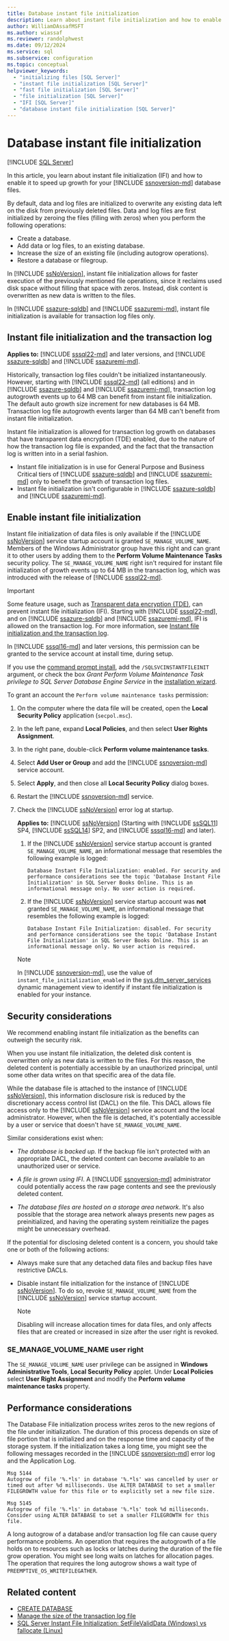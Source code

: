 ```yaml
---
title: Database instant file initialization
description: Learn about instant file initialization and how to enable it on your database. Instant file initialization (IFI) allows for faster file operations.
author: WilliamDAssafMSFT
ms.author: wiassaf
ms.reviewer: randolphwest
ms.date: 09/12/2024
ms.service: sql
ms.subservice: configuration
ms.topic: conceptual
helpviewer_keywords:
  - "initializing files [SQL Server]"
  - "instant file initialization [SQL Server]"
  - "fast file initialization [SQL Server]"
  - "file initialization [SQL Server]"
  - "IFI [SQL Server]"
  - "database instant file initialization [SQL Server]"
---
```

# Database instant file initialization

[!INCLUDE [SQL Server](../../includes/applies-to-version/sql-asdb-asdbmi.md)]

In this article, you learn about instant file initialization (IFI) and how to enable it to speed up growth for your [!INCLUDE [ssnoversion-md](../../includes/ssnoversion-md.md)] database files.

By default, data and log files are initialized to overwrite any existing data left on the disk from previously deleted files. Data and log files are first initialized by zeroing the files (filling with zeros) when you perform the following operations:

- Create a database.
- Add data or log files, to an existing database.
- Increase the size of an existing file (including autogrow operations).
- Restore a database or filegroup.

In [!INCLUDE [ssNoVersion](../../includes/ssnoversion-md.md)], instant file initialization allows for faster execution of the previously mentioned file operations, since it reclaims used disk space without filling that space with zeros. Instead, disk content is overwritten as new data is written to the files.

In [!INCLUDE [ssazure-sqldb](../../includes/ssazure-sqldb.md)] and [!INCLUDE [ssazuremi-md](../../includes/ssazuremi-md.md)], instant file initialization is available for transaction log files only.

## Instant file initialization and the transaction log

**Applies to:** [!INCLUDE [sssql22-md](../../includes/sssql22-md.md)] and later versions, and [!INCLUDE [ssazure-sqldb](../../includes/ssazure-sqldb.md)] and [!INCLUDE [ssazuremi-md](../../includes/ssazuremi-md.md)].

Historically, transaction log files couldn't be initialized instantaneously. However, starting with [!INCLUDE [sssql22-md](../../includes/sssql22-md.md)] (all editions) and in [!INCLUDE [ssazure-sqldb](../../includes/ssazure-sqldb.md)] and [!INCLUDE [ssazuremi-md](../../includes/ssazuremi-md.md)], transaction log autogrowth events up to 64 MB can benefit from instant file initialization. The default auto growth size increment for new databases is 64 MB. Transaction log file autogrowth events larger than 64 MB can't benefit from instant file initialization.

Instant file initialization is allowed for transaction log growth on databases that have transparent data encryption (TDE) enabled, due to the nature of how the transaction log file is expanded, and the fact that the transaction log is written into in a serial fashion.

- Instant file initialization is in use for General Purpose and Business Critical tiers of [!INCLUDE [ssazure-sqldb](../../includes/ssazure-sqldb.md)] and [!INCLUDE [ssazuremi-md](../../includes/ssazuremi-md.md)] only to benefit the growth of transaction log files.
- Instant file initialization isn't configurable in [!INCLUDE [ssazure-sqldb](../../includes/ssazure-sqldb.md)] and [!INCLUDE [ssazuremi-md](../../includes/ssazuremi-md.md)].

## Enable instant file initialization

Instant file initialization of data files is only available if the [!INCLUDE [ssNoVersion](../../includes/ssnoversion-md.md)] service startup account is granted `SE_MANAGE_VOLUME_NAME`. Members of the Windows Administrator group have this right and can grant it to other users by adding them to the **Perform Volume Maintenance Tasks** security policy. The `SE_MANAGE_VOLUME_NAME` right isn't required for instant file initialization of growth events up to 64 MB in the transaction log, which was introduced with the release of [!INCLUDE [sssql22-md](../../includes/sssql22-md.md)].

> [!IMPORTANT]  
> Some feature usage, such as [Transparent data encryption (TDE)](../security/encryption/transparent-data-encryption.md), can prevent instant file initialization (IFI). Starting with [!INCLUDE [sssql22-md](../../includes/sssql22-md.md)], and on [!INCLUDE [ssazure-sqldb](../../includes/ssazure-sqldb.md)] and [!INCLUDE [ssazuremi-md](../../includes/ssazuremi-md.md)], IFI is allowed on the transaction log. For more information, see [Instant file initialization and the transaction log](#instant-file-initialization-and-the-transaction-log).

In [!INCLUDE [sssql16-md](../../includes/sssql16-md.md)] and later versions, this permission can be granted to the service account at install time, during setup.

If you use the [command prompt install](../../database-engine/install-windows/install-sql-server-from-the-command-prompt.md), add the `/SQLSVCINSTANTFILEINIT` argument, or check the box *Grant Perform Volume Maintenance Task privilege to SQL Server Database Engine Service* in the [installation wizard](../../database-engine/install-windows/install-sql-server-from-the-installation-wizard-setup.md).

To grant an account the `Perform volume maintenance tasks` permission:

1. On the computer where the data file will be created, open the **Local Security Policy** application (`secpol.msc`).

1. In the left pane, expand **Local Policies**, and then select **User Rights Assignment**.

1. In the right pane, double-click **Perform volume maintenance tasks**.

1. Select **Add User or Group** and add the [!INCLUDE [ssnoversion-md](../../includes/ssnoversion-md.md)] service account.

1. Select **Apply**, and then close all **Local Security Policy** dialog boxes.

1. Restart the [!INCLUDE [ssnoversion-md](../../includes/ssnoversion-md.md)] service.

1. Check the [!INCLUDE [ssNoVersion](../../includes/ssnoversion-md.md)] error log at startup.

   **Applies to:** [!INCLUDE [ssNoVersion](../../includes/ssnoversion-md.md)] (Starting with [!INCLUDE [ssSQL11](../../includes/sssql11-md.md)] SP4, [!INCLUDE [ssSQL14](../../includes/sssql14-md.md)] SP2, and [!INCLUDE [sssql16-md](../../includes/sssql16-md.md)] and later).

   1. If the [!INCLUDE [ssNoVersion](../../includes/ssnoversion-md.md)] service startup account is granted `SE_MANAGE_VOLUME_NAME`, an informational message that resembles the following example is logged:

      `Database Instant File Initialization: enabled. For security and performance considerations see the topic 'Database Instant File Initialization' in SQL Server Books Online. This is an informational message only. No user action is required.`

   1. If the [!INCLUDE [ssNoVersion](../../includes/ssnoversion-md.md)] service startup account was **not** granted `SE_MANAGE_VOLUME_NAME`, an informational message that resembles the following example is logged:

      `Database Instant File Initialization: disabled. For security and performance considerations see the topic 'Database Instant File Initialization' in SQL Server Books Online. This is an informational message only. No user action is required.`

   > [!NOTE]  
   > In [!INCLUDE [ssnoversion-md](../../includes/ssnoversion-md.md)], use the value of `instant_file_initialization_enabled` in the [sys.dm_server_services](../system-dynamic-management-views/sys-dm-server-services-transact-sql.md) dynamic management view to identify if instant file initialization is enabled for your instance.

## Security considerations

We recommend enabling instant file initialization as the benefits can outweigh the security risk.

When you use instant file initialization, the deleted disk content is overwritten only as new data is written to the files. For this reason, the deleted content is potentially accessible by an unauthorized principal, until some other data writes on that specific area of the data file.

While the database file is attached to the instance of [!INCLUDE [ssNoVersion](../../includes/ssnoversion-md.md)], this information disclosure risk is reduced by the discretionary access control list (DACL) on the file. This DACL allows file access only to the [!INCLUDE [ssNoVersion](../../includes/ssnoversion-md.md)] service account and the local administrator. However, when the file is detached, it's potentially accessible by a user or service that doesn't have `SE_MANAGE_VOLUME_NAME`.

Similar considerations exist when:

- *The database is backed up.* If the backup file isn't protected with an appropriate DACL, the deleted content can become available to an unauthorized user or service.

- *A file is grown using IFI*. A [!INCLUDE [ssnoversion-md](../../includes/ssnoversion-md.md)] administrator could potentially access the raw page contents and see the previously deleted content.

- *The database files are hosted on a storage area network*. It's also possible that the storage area network always presents new pages as preinitialized, and having the operating system reinitialize the pages might be unnecessary overhead.

If the potential for disclosing deleted content is a concern, you should take one or both of the following actions:

- Always make sure that any detached data files and backup files have restrictive DACLs.

- Disable instant file initialization for the instance of [!INCLUDE [ssNoVersion](../../includes/ssnoversion-md.md)]. To do so, revoke `SE_MANAGE_VOLUME_NAME` from the [!INCLUDE [ssNoVersion](../../includes/ssnoversion-md.md)] service startup account.

  > [!NOTE]  
  > Disabling will increase allocation times for data files, and only affects files that are created or increased in size after the user right is revoked.

### SE_MANAGE_VOLUME_NAME user right

The `SE_MANAGE_VOLUME_NAME` user privilege can be assigned in **Windows Administrative Tools**, **Local Security Policy** applet. Under **Local Policies** select **User Right Assignment** and modify the **Perform volume maintenance tasks** property.

## Performance considerations

The Database File initialization process writes zeros to the new regions of the file under initialization. The duration of this process depends on size of file portion that is initialized and on the response time and capacity of the storage system. If the initialization takes a long time, you might see the following messages recorded in the [!INCLUDE [ssnoversion-md](../../includes/ssnoversion-md.md)] error log and the Application Log.

```output
Msg 5144
Autogrow of file '%.*ls' in database '%.*ls' was cancelled by user or timed out after %d milliseconds. Use ALTER DATABASE to set a smaller FILEGROWTH value for this file or to explicitly set a new file size.
```

```output
Msg 5145
Autogrow of file '%.*ls' in database '%.*ls' took %d milliseconds. Consider using ALTER DATABASE to set a smaller FILEGROWTH for this file.
```

A long autogrow of a database and/or transaction log file can cause query performance problems. An operation that requires the autogrowth of a file holds on to resources such as locks or latches during the duration of the file grow operation. You might see long waits on latches for allocation pages. The operation that requires the long autogrow shows a wait type of `PREEMPTIVE_OS_WRITEFILEGATHER`.

## Related content

- [CREATE DATABASE](../../t-sql/statements/create-database-transact-sql.md)
- [Manage the size of the transaction log file](../logs/manage-the-size-of-the-transaction-log-file.md)
- [SQL Server Instant File Initialization: SetFileValidData (Windows) vs fallocate (Linux)](/archive/blogs/bobsql/sql-server-instant-file-initialization-setfilevaliddata-windows-vs-fallocate-linux)
